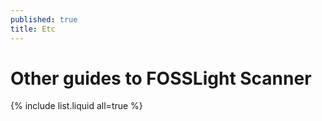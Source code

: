 ```yaml
---
published: true
title: Etc
---
```


# Other guides to FOSSLight Scanner

{% include list.liquid all=true %}

